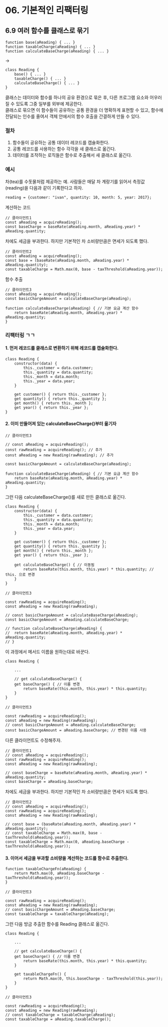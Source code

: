 # 06. 기본적인 리팩터링

## 6.9 여러 함수를 클래스로 묶기

```JS
function base(aReading) { ... }
function taxableCharge(aReading) { ... }
function calculateBaseCharge(aReading) { ... }
```
->
```JS
class Reading {
	base() { ... }
 	taxableCharge() { ... }
 	calculateBaseCharge() { ... }
}
```
클래스는 데이터와 함수를 하나의 공유 환경으로 묶은 후, 다른 프로그램 요소와 어우러질 수 있도록 그중 일부를 외부에 제공한다.  
클래스로 묶으면 이 함수들이 공유하는 공통 환경을 더 명확하게 표현할 수 있고, 함수에 전달되는 인수를 줄여서 객체 안에서의 함수 호출을 간결하게 만들 수 있다.  

### 절차
1. 함수들이 공유하는 공통 데이터 레코드를 캡슐화한다. 
2. 공통 레코드를 사용하는 함수 각각을 새 클래스로 옮긴다.
3. 데이터를 조작하는 로직들은 함수로 추출해서 새 클래스로 옮긴다.

### 예시
차(tea)를 수돗물처럼 제공하는 예. 사람들은 매달 차 계랑기를 읽어서 측정값(reading)을 다음과 같이 기록한다고 하자.
```JS
reading = {customer: "ivan", quantity: 10, month: 5, year: 2017};
```
계산하는 코드
```JS
// 클라이언트1
const aReading = acquireReading();
const baseCharge = baseRate(aReading.month, aReading.year) * aReading.quantity;
```
차에도 세금을 부과한다. 하지만 기본적인 차 소비량만큼은 면세가 되도록 했다.
```JS
// 클라이언트2
const aReading = acquireReading();
const base = (baseRate(aReading.month, aReading.year) * aReading.quantity);
const taxableCharge = Math.max(0, base - taxThreshold(aReading.year));
```
함수 추출
```JS
// 클라이언트3
const aReading = acquireReading();
const basicChargeAmount = calculateBaseCharge(aReading);

function calculateBaseCharge(aReading) { // 기본 요금 계산 함수
	return baseRate(aReading.month, aReading.year) * aReading.quantity;
}
```

### 리팩터링 ㄱㄱ
#### 1. 먼저 레코드를 클래스로 변환하기 위해 레코드를 캡슐화한다.
```JS
class Reading {
	constructor(data) {
		this._customer = data.customer;
		this._quantity = data.quantity;
		this._month = data.month;
		this._year = data.year;
	}

	get customer() { return this._customer };
	get quantity() { return this._quantity };
	get month() { return this._month };
	get year() { return this._year };
}
```

#### 2. 이미 만들어져 있는 calculateBaseCharge()부터 옮기자
```JS
// 클라이언트3

// const aReading = acquireReading();
const rawReading = acquireReading(); // 추가
const aReading = new Reading(rawReading); // 추가

const basicChargeAmount = calculateBaseCharge(aReading);

function calculateBaseCharge(aReading) { // 기본 요금 계산 함수
	return baseRate(aReading.month, aReading.year) * aReading.quantity;
}
```
그런 다음 calculateBaseCharge()를 새로 만든 클래스로 옮긴다.
```JS
class Reading {
	constructor(data) {
		this._customer = data.customer;
		this._quantity = data.quantity;
		this._month = data.month;
		this._year = data.year;
	}

	get customer() { return this._customer };
	get quantity() { return this._quantity };
	get month() { return this._month };
	get year() { return this._year };

	get calculateBaseCharge() { // 이동됨
		return baseRate(this.month, this.year) * this.quantity; // this. 으로 변경
	}
}
```
```JS
// 클라이언트3

const rawReading = acquireReading();
const aReading = new Reading(rawReading);

// const basicChargeAmount = calculateBaseCharge(aReading);
const basicChargeAmount = aReading.calculateBaseCharge;

// function calculateBaseCharge(aReading) {
// 	return baseRate(aReading.month, aReading.year) * aReading.quantity;
// }
```
이 과정에서 메서드 이름을 원하는대로 바꾼다.
```JS
class Reading {

	...

	// get calculateBaseCharge() {
	get baseCharge() { // 이름 변경	
		return baseRate(this.month, this.year) * this.quantity;
	}
}

// 클라이언트3

const rawReading = acquireReading();
const aReading = new Reading(rawReading);
// const basicChargeAmount = aReading.calculateBaseCharge;
const basicChargeAmount = aReading.baseCharge; // 변경된 이름 사용
```
다른 클라이언트도 수정해주자.

```JS
// 클라이언트1
// const aReading = acquireReading();
const rawReading = acquireReading();
const aReading = new Reading(rawReading);

// const baseCharge = baseRate(aReading.month, aReading.year) * aReading.quantity;
const baseCharge = aReading.baseCharge;
```
차에도 세금을 부과한다. 하지만 기본적인 차 소비량만큼은 면세가 되도록 했다.
```JS
// 클라이언트2
// const aReading = acquireReading();
const rawReading = acquireReading();
const aReading = new Reading(rawReading);

// const base = (baseRate(aReading.month, aReading.year) * aReading.quantity);
// const taxableCharge = Math.max(0, base - taxThreshold(aReading.year));
const taxableCharge = Math.max(0, aReading.baseCharge - taxThreshold(aReading.year));
```

#### 3. 이어서 세금을 부과할 소비량을 계산하는 코드를 함수로 추출한다.
```JS
function taxableChargeFn(aReading) {
	return Math.max(0, aReading.baseCharge - taxThreshold(aReading.year));
}

// 클라이언트3

const rawReading = acquireReading();
const aReading = new Reading(rawReading);
// const basicChargeAmount = aReading.baseCharge;
const taxableCharge = taxableCharge(aReading);
```
그런 다음 방금 추출한 함수를 Reading 클래스로 옮긴다.
```JS
class Reading {

	...

	// get calculateBaseCharge() {
	get baseCharge() { // 이름 변경	
		return baseRate(this.month, this.year) * this.quantity;
	}

	get taxableChargeFn() {
		return Math.max(0, this.baseCharge - taxThreshold(this.year));
	}
}

// 클라이언트3

const rawReading = acquireReading();
const aReading = new Reading(rawReading);
// const taxableCharge = taxableCharge(aReading);
const taxableCharge = aReading.taxableCharge();
```


















